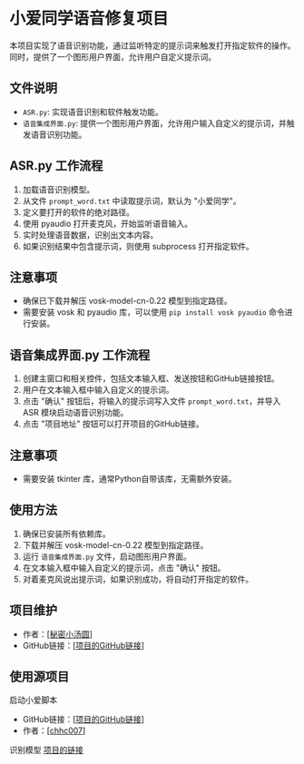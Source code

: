 # 小爱同学语音修复项目

本项目实现了语音识别功能，通过监听特定的提示词来触发打开指定软件的操作。同时，提供了一个图形用户界面，允许用户自定义提示词。

## 文件说明
- `ASR.py`: 实现语音识别和软件触发功能。
- `语音集成界面.py`: 提供一个图形用户界面，允许用户输入自定义的提示词，并触发语音识别功能。

## ASR.py 工作流程
1. 加载语音识别模型。
2. 从文件 `prompt_word.txt` 中读取提示词，默认为 "小爱同学"。
3. 定义要打开的软件的绝对路径。
4. 使用 pyaudio 打开麦克风，开始监听语音输入。
5. 实时处理语音数据，识别出文本内容。
6. 如果识别结果中包含提示词，则使用 subprocess 打开指定软件。

## 注意事项
- 确保已下载并解压 vosk-model-cn-0.22 模型到指定路径。
- 需要安装 vosk 和 pyaudio 库，可以使用 `pip install vosk pyaudio` 命令进行安装。

## 语音集成界面.py 工作流程
1. 创建主窗口和相关控件，包括文本输入框、发送按钮和GitHub链接按钮。
2. 用户在文本输入框中输入自定义的提示词。
3. 点击 "确认" 按钮后，将输入的提示词写入文件 `prompt_word.txt`，并导入 ASR 模块启动语音识别功能。
4. 点击 "项目地址" 按钮可以打开项目的GitHub链接。

## 注意事项
- 需要安装 tkinter 库，通常Python自带该库，无需额外安装。

## 使用方法
1. 确保已安装所有依赖库。
2. 下载并解压 vosk-model-cn-0.22 模型到指定路径。
3. 运行 `语音集成界面.py` 文件，启动图形用户界面。
4. 在文本输入框中输入自定义的提示词，点击 "确认" 按钮。
5. 对着麦克风说出提示词，如果识别成功，将自动打开指定的软件。

## 项目维护
- 作者：[[秘密小汤圆](https://github.com/Secret-Dumplings)]
- GitHub链接：[[项目的GitHub链接](https://github.com/Secret-Dumplings/Start-Xiao-Ai)]

## 使用源项目
启动小爱脚本
- GitHub链接：[[项目的GitHub链接](https://github.com/chhc007/OneClickXiaoai)]
- 作者：[[chhc007](https://github.com/chhc007)]

识别模型
[项目的链接](https://alphacephei.com/vosk/models)

  

